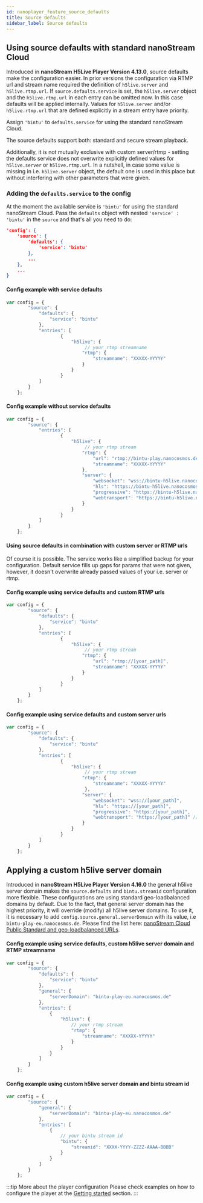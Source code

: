```yaml
---
id: nanoplayer_feature_source_defaults
title: Source defaults
sidebar_label: Source defaults
---
```


## Using source defaults with standard nanoStream Cloud

Introduced in **nanoStream H5Live Player Version 4.13.0**, source defaults make the configuration easier. In prior versions the configuration via RTMP url and stream name required the definition of `h5live.server` and `h5live.rtmp.url`. If `source.defaults.service` is set, the `h5live.server` object and the `h5live.rtmp.url` in each entry can be omitted now. In this case defaults will be applied internally. Values for `h5live.server` and/or `h5live.rtmp.url` that are defined explicitly in a stream entry have priority.

Assign `'bintu'` to `defaults.service` for using the standard nanoStream Cloud.  

The source defaults support both: standard and secure stream playback.

Additionally, it is not mutually exclusive with custom server/rtmp - setting the defaults service does not overwrite explicitly defined values for `h5live.server` or `h5live.rtmp.url`. In a nutshell, in case some value is missing in i.e. `h5live.server` object, the default one is used in this place but without interfering with other parameters that were given.

### Adding the `defaults.service` to the config

At the moment the available service is `'bintu'` for using the standard nanoStream Cloud. Pass the `defaults` object with nested `'service' : 'bintu'` in the `source` and that's all you need to do:

```json
'config': {
    'source': {
        'defaults': {
            'service': 'bintu'
        },
        ...
    },
    ...
}
```

#### Config example with service defaults

```javascript {3-5} showLineNumbers
var config = {
        "source": {
            "defaults": {
                "service": "bintu"
            },
            "entries": [
                    {
                        "h5live": {
                             // your rtmp streamname
                            "rtmp": {
                                "streamname": "XXXXX-YYYYY"
                            }
                        }
                    }
            ]
        }
    };
```

#### Config example without service defaults

```javascript {8,11-16} showLineNumbers
var config = {
        "source": {
            "entries": [
                    {
                        "h5live": {
                             // your rtmp stream
                            "rtmp": {
                                "url": "rtmp://bintu-play.nanocosmos.de/play",
                                "streamname": "XXXXX-YYYYY"
                            },
                            "server": {
                                "websocket": "wss://bintu-h5live.nanocosmos.de:443/h5live/stream.mp4",
                                "hls": "https://bintu-h5live.nanocosmos.de:443/h5live/http/playlist.m3u8",
                                "progressive": "https://bintu-h5live.nanocosmos.de:443/h5live/http/stream.mp4",
                                "webtransport": "https://bintu-h5live.nanocosmos.de:443/h5live/stream/stream.mp4" // important for MOQ playback
                            }
                        }
                    }
            ]
        }
    };
```

#### Using source defaults in combination with custom server or RTMP urls

Of course it is possible. The service works like a simplified backup for your configuration.
Default service fills up gaps for params that were not given, however, it doesn't overwrite already passed values of your i.e. server or rtmp.

#### Config example using service defaults and custom RTMP urls

```javascript {11} showLineNumbers
var config = {
        "source": {
            "defaults": {
                "service": "bintu"
            },
            "entries": [
                    {
                        "h5live": {
                             // your rtmp stream
                            "rtmp": {
                                "url": "rtmp://[your_path]",
                                "streamname": "XXXXX-YYYYY"
                            }
                        }
                    }
            ]
        }
    };
```

#### Config example using service defaults and custom server urls

```javascript {3-5,13-18} showLineNumbers
var config = {
        "source": {
            "defaults": {
                "service": "bintu"
            },
            "entries": [
                    {
                        "h5live": {
                             // your rtmp stream
                            "rtmp": {
                                "streamname": "XXXXX-YYYYY"
                             },
                            "server": {
                                "websocket": "wss://[your_path]",
                                "hls": "https://[your_path]",
                                "progressive": "https:/[your_path]",
                                "webtransport": "https:/[your_path]" // important for MOQ playback
                            }
                        }
                    }
            ]
        }
    };
```

## Applying a custom h5live server domain

Introduced in **nanoStream H5Live Player Version 4.16.0** the general h5live server domain makes the `source.defaults` and `bintu.streamid` configuration more flexible. These configurations are using standard geo-loadbalanced domains by default. Due to the fact, that general server domain has the highest priority, it will override (modify) all h5live server domains. To use it, it is necessary to add `config.source.general.serverDomain` with its value, i.e `bintu-play-eu.nanocosmos.de`. Please find the list here: [nanoStream Cloud Public Standard and geo-loadbalanced URLs](../cloud/support#geo-region-override).

#### Config example using service defaults, custom h5live server domain and RTMP streamname

```javascript {3-8} showLineNumbers
var config = {
        "source": {
            "defaults": {
                "service": "bintu"
            },
            "general": {
                "serverDomain": "bintu-play-eu.nanocosmos.de"
            },
            "entries": [
                {
                    "h5live": {
                        // your rtmp stream
                        "rtmp": {
                            "streamname": "XXXXX-YYYYY"
                        }
                    }
                }
            ]
        }
    };
```

#### Config example using custom h5live server domain and bintu stream id

```javascript {3-5} showLineNumbers
var config = {
        "source": {
            "general": {
                "serverDomain": "bintu-play-eu.nanocosmos.de"
            },
            "entries": [
                {
                    // your bintu stream id
                    "bintu": {
                        "streamid": "XXXX-YYYY-ZZZZ-AAAA-BBBB"
                    }
                }
            ]
        }
    };
```

:::tip More about the player configuration
Please check examples on how to configure the player at the [Getting started](./nanoplayer_getting_started) section.
:::
